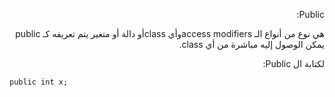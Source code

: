 ﻿<p  dir="RTL">
Public:
</p>
<p  dir="RTL">
هي نوع من أنواع الـ  access modifiersوأي classأو دالة أو متغير يتم تعريفه كـ public يمكن الوصول إليه مباشرة من أي class.
</p>
<p  dir="RTL">
لكتابة ال Public:
</p>

`public int x;`
